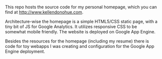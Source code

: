 This repo hosts the source code for my personal homepage, which you can find at http://www.kellendonohue.com.

Architecture-wise the homepage is a simple HTML5/CSS static page, with a tiny bit of JS for Google Analytics. It utilizes responsive CSS to be somewhat mobile friendly. The website is deployed on Google App Engine. 

Besides the resources for the homepage (including my resume) there is code for toy webapps I was creating and configuration for the Google App Engine deployment.

